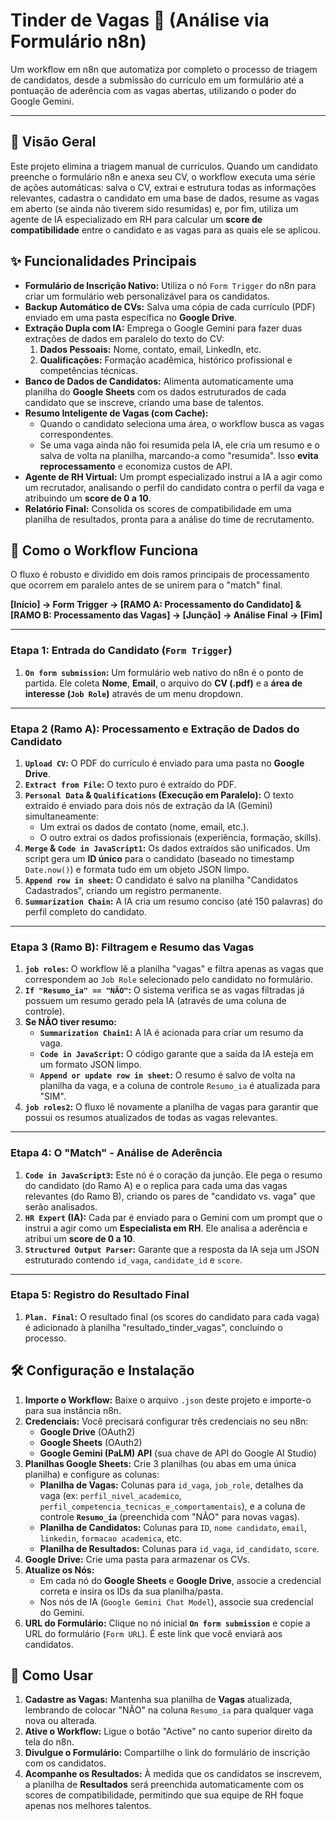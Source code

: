 
# Tinder de Vagas 🎯 (Análise via Formulário n8n)

Um workflow em n8n que automatiza por completo o processo de triagem de candidatos, desde a submissão do currículo em um formulário até a pontuação de aderência com as vagas abertas, utilizando o poder do Google Gemini.

-----

## 📜 Visão Geral

Este projeto elimina a triagem manual de currículos. Quando um candidato preenche o formulário n8n e anexa seu CV, o workflow executa uma série de ações automáticas: salva o CV, extrai e estrutura todas as informações relevantes, cadastra o candidato em uma base de dados, resume as vagas em aberto (se ainda não tiverem sido resumidas) e, por fim, utiliza um agente de IA especializado em RH para calcular um **score de compatibilidade** entre o candidato e as vagas para as quais ele se aplicou.

## ✨ Funcionalidades Principais

  * **Formulário de Inscrição Nativo:** Utiliza o nó `Form Trigger` do n8n para criar um formulário web personalizável para os candidatos.
  * **Backup Automático de CVs:** Salva uma cópia de cada currículo (PDF) enviado em uma pasta específica no **Google Drive**.
  * **Extração Dupla com IA:** Emprega o Google Gemini para fazer duas extrações de dados em paralelo do texto do CV:
    1.  **Dados Pessoais:** Nome, contato, email, LinkedIn, etc.
    2.  **Qualificações:** Formação acadêmica, histórico profissional e competências técnicas.
  * **Banco de Dados de Candidatos:** Alimenta automaticamente uma planilha do **Google Sheets** com os dados estruturados de cada candidato que se inscreve, criando uma base de talentos.
  * **Resumo Inteligente de Vagas (com Cache):**
      * Quando o candidato seleciona uma área, o workflow busca as vagas correspondentes.
      * Se uma vaga ainda não foi resumida pela IA, ele cria um resumo e o salva de volta na planilha, marcando-a como "resumida". Isso **evita reprocessamento** e economiza custos de API.
  * **Agente de RH Virtual:** Um prompt especializado instrui a IA a agir como um recrutador, analisando o perfil do candidato contra o perfil da vaga e atribuindo um **score de 0 a 10**.
  * **Relatório Final:** Consolida os scores de compatibilidade em uma planilha de resultados, pronta para a análise do time de recrutamento.

## 🤖 Como o Workflow Funciona

O fluxo é robusto e dividido em dois ramos principais de processamento que ocorrem em paralelo antes de se unirem para o "match" final.

**[Início] -\> Form Trigger -\> [RAMO A: Processamento do Candidato] & [RAMO B: Processamento das Vagas] -\> [Junção] -\> Análise Final -\> [Fim]**

-----

### **Etapa 1: Entrada do Candidato (`Form Trigger`)**

1.  **`On form submission`:** Um formulário web nativo do n8n é o ponto de partida. Ele coleta **Nome**, **Email**, o arquivo do **CV (.pdf)** e a **área de interesse (`Job Role`)** através de um menu dropdown.

-----

### **Etapa 2 (Ramo A): Processamento e Extração de Dados do Candidato**

1.  **`Upload CV`:** O PDF do currículo é enviado para uma pasta no **Google Drive**.
2.  **`Extract from File`:** O texto puro é extraído do PDF.
3.  **`Personal Data` & `Qualifications` (Execução em Paralelo):** O texto extraído é enviado para dois nós de extração da IA (Gemini) simultaneamente:
      * Um extrai os dados de contato (nome, email, etc.).
      * O outro extrai os dados profissionais (experiência, formação, skills).
4.  **`Merge` & `Code in JavaScript1`:** Os dados extraídos são unificados. Um script gera um **ID único** para o candidato (baseado no timestamp `Date.now()`) e formata tudo em um objeto JSON limpo.
5.  **`Append row in sheet`:** O candidato é salvo na planilha "Candidatos Cadastrados", criando um registro permanente.
6.  **`Summarization Chain`:** A IA cria um resumo conciso (até 150 palavras) do perfil completo do candidato.

-----

### **Etapa 3 (Ramo B): Filtragem e Resumo das Vagas**

1.  **`job roles`:** O workflow lê a planilha "vagas" e filtra apenas as vagas que correspondem ao `Job Role` selecionado pelo candidato no formulário.
2.  **`If "Resumo_ia" == "NÃO"`:** O sistema verifica se as vagas filtradas já possuem um resumo gerado pela IA (através de uma coluna de controle).
3.  **Se NÃO tiver resumo:**
      * **`Summarization Chain1`:** A IA é acionada para criar um resumo da vaga.
      * **`Code in JavaScript`:** O código garante que a saída da IA esteja em um formato JSON limpo.
      * **`Append or update row in sheet`:** O resumo é salvo de volta na planilha da vaga, e a coluna de controle `Resumo_ia` é atualizada para "SIM".
4.  **`job roles2`:** O fluxo lê novamente a planilha de vagas para garantir que possui os resumos atualizados de todas as vagas relevantes.

-----

### **Etapa 4: O "Match" - Análise de Aderência**

1.  **`Code in JavaScript3`:** Este nó é o coração da junção. Ele pega o resumo do candidato (do Ramo A) e o replica para cada uma das vagas relevantes (do Ramo B), criando os pares de "candidato vs. vaga" que serão analisados.
2.  **`HR Expert` (IA):** Cada par é enviado para o Gemini com um prompt que o instrui a agir como um **Especialista em RH**. Ele analisa a aderência e atribui um **score de 0 a 10**.
3.  **`Structured Output Parser`:** Garante que a resposta da IA seja um JSON estruturado contendo `id_vaga`, `candidate_id` e `score`.

-----

### **Etapa 5: Registro do Resultado Final**

1.  **`Plan. Final`:** O resultado final (os scores do candidato para cada vaga) é adicionado à planilha "resultado\_tinder\_vagas", concluindo o processo.

## 🛠️ Configuração e Instalação

1.  **Importe o Workflow:** Baixe o arquivo `.json` deste projeto e importe-o para sua instância n8n.
2.  **Credenciais:** Você precisará configurar três credenciais no seu n8n:
      * **Google Drive** (OAuth2)
      * **Google Sheets** (OAuth2)
      * **Google Gemini (PaLM) API** (sua chave de API do Google AI Studio)
3.  **Planilhas Google Sheets:** Crie 3 planilhas (ou abas em uma única planilha) e configure as colunas:
      * **Planilha de Vagas:** Colunas para `id_vaga`, `job_role`, detalhes da vaga (ex: `perfil_nivel_academico`, `perfil_competencia_tecnicas_e_comportamentais`), e a coluna de controle **`Resumo_ia`** (preenchida com "NÃO" para novas vagas).
      * **Planilha de Candidatos:** Colunas para `ID`, `nome candidato`, `email`, `linkedin`, `formacao academica`, etc.
      * **Planilha de Resultados:** Colunas para `id_vaga`, `id_candidato`, `score`.
4.  **Google Drive:** Crie uma pasta para armazenar os CVs.
5.  **Atualize os Nós:**
      * Em cada nó do **Google Sheets** e **Google Drive**, associe a credencial correta e insira os IDs da sua planilha/pasta.
      * Nos nós de IA (`Google Gemini Chat Model`), associe sua credencial do Gemini.
6.  **URL do Formulário:** Clique no nó inicial **`On form submission`** e copie a URL do formulário (`Form URL`). É este link que você enviará aos candidatos.

## 🚀 Como Usar

1.  **Cadastre as Vagas:** Mantenha sua planilha de **Vagas** atualizada, lembrando de colocar "NÃO" na coluna `Resumo_ia` para qualquer vaga nova ou alterada.
2.  **Ative o Workflow:** Ligue o botão "Active" no canto superior direito da tela do n8n.
3.  **Divulgue o Formulário:** Compartilhe o link do formulário de inscrição com os candidatos.
4.  **Acompanhe os Resultados:** À medida que os candidatos se inscrevem, a planilha de **Resultados** será preenchida automaticamente com os scores de compatibilidade, permitindo que sua equipe de RH foque apenas nos melhores talentos.
